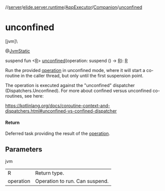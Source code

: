 //[server](../../../../index.md)/[elide.server.runtime](../../index.md)/[AppExecutor](../index.md)/[Companion](index.md)/[unconfined](unconfined.md)

# unconfined

[jvm]\

@[JvmStatic](https://kotlinlang.org/api/latest/jvm/stdlib/kotlin.jvm/-jvm-static/index.html)

suspend fun &lt;[R](unconfined.md)&gt; [unconfined](unconfined.md)(operation: suspend () -&gt; [R](unconfined.md)): [R](unconfined.md)

Run the provided [operation](unconfined.md) in unconfined mode, where it will start a co-routine in the caller thread, but only until the first suspension point.

The operation is executed against the &quot;unconfined&quot; dispatcher (Dispatchers.Unconfined). For more about confined versus unconfined co-routines, see here:

https://kotlinlang.org/docs/coroutine-context-and-dispatchers.html#unconfined-vs-confined-dispatcher

#### Return

Deferred task providing the result of the [operation](unconfined.md).

## Parameters

jvm

| | |
|---|---|
| R | Return type. |
| operation | Operation to run. Can suspend. |
